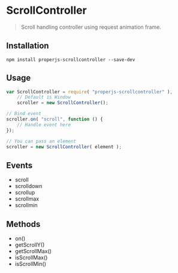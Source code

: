 ScrollController
================

> Scroll handling controller using request animation frame.



## Installation

```shell
npm install properjs-scrollcontroller --save-dev
```


## Usage
```javascript
var ScrollController = require( "properjs-scrollcontroller" ),
    // Default is Window
    scroller = new ScrollController();

// Bind event
scroller.on( "scroll", function () {
    // Handle event here
});

// You can pass an element
scroller = new ScrollController( element );
```



## Events
- scroll
- scrolldown
- scrollup
- scrollmax
- scrollmin



## Methods
- on()
- getScrollY()
- getScrollMax()
- isScrollMax()
- isScrollMin()
